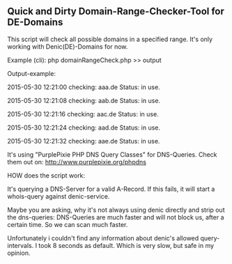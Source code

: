 Quick and Dirty Domain-Range-Checker-Tool for DE-Domains
--------------------------------------------------------

This script will check all possible domains in a specified
range. It's only working with Denic(DE)-Domains for now.

Example (cli):
php domainRangeCheck.php >> output

Output-example:

2015-05-30 12:21:00 checking: aaa.de Status: in use.

2015-05-30 12:21:08 checking: aab.de Status: in use.

2015-05-30 12:21:16 checking: aac.de Status: in use.

2015-05-30 12:21:24 checking: aad.de Status: in use.

2015-05-30 12:21:32 checking: aae.de Status: in use.


It's using "PurplePixie PHP DNS Query Classes" for DNS-Queries.
Check them out on:
http://www.purplepixie.org/phpdns

HOW does the script work:

It's querying a DNS-Server for a valid A-Record.
If this fails, it will start a whois-query against denic-service.

Maybe you are asking, why it's not always using denic directly
and strip out the dns-queries:
DNS-Queries are much faster and will not block us, after a certain
time. So we can scan much faster.

Unfortunately i couldn't find any information about denic's allowed
query-intervals. I took 8 seconds as default. Which is very slow,
but safe in my opinion.
